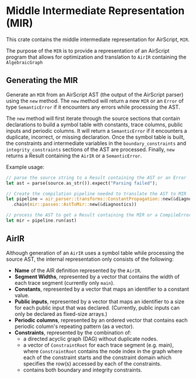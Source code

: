 # Middle Intermediate Representation (MIR)

This crate contains the middle intermediate representation for AirScript, `MIR`.

The purpose of the `MIR` is to provide a representation of an AirScript program that allows for optimization and translation to `AirIR` containing the `AlgebraicGraph`

## Generating the MIR

Generate an `MIR` from an AirScript AST (the output of the AirScript parser) using the `new` method. The `new` method will return a new `MIR` or an `Error` of type `SemanticError` if it encounters any errors while processing the AST.

The `new` method will first iterate through the source sections that contain declarations to build a symbol table with constants, trace columns, public inputs and periodic columns. It will return a `SemanticError` if it encounters a duplicate, incorrect, or missing declaration. Once the symbol table is built, the constraints and intermediate variables in the `boundary_constraints` and `integrity_constraints` sections of the AST are processed. Finally, `new` returns a Result containing the `AirIR` or a `SemanticError`.

Example usage:

```Rust
// parse the source string to a Result containing the AST or an Error
let ast = parse(source.as_str()).expect("Parsing failed");

// Create the compilation pipeline needed to translate the AST to MIR
let pipeline = air_parser::transforms::ConstantPropagation::new(&diagnostics)
  .chain(mir::passes::AstToMir::new(&diagnostics))

// process the AST to get a Result containing the MIR or a CompileError
let mir = pipeline.run(ast)
```

## AirIR

Although generation of an `AirIR` uses a symbol table while processing the source AST, the internal representation only consists of the following:

- **Name** of the AIR definition represented by the `AirIR`.
- **Segment Widths**, represented by a vector that contains the width of each trace segment (currently only `main`).
- **Constants**, represented by a vector that maps an identifier to a constant value.
- **Public inputs**, represented by a vector that maps an identifier to a size for each public input that was declared. (Currently, public inputs can only be declared as fixed-size arrays.)
- **Periodic columns**, represented by an ordered vector that contains each periodic column's repeating pattern (as a vector).
- **Constraints**, represented by the combination of:
  - a directed acyclic graph (DAG) without duplicate nodes.
  - a vector of `ConstraintRoot` for each trace segment (e.g. main), where `ConstraintRoot` contains the node index in the graph where each of the constraint starts and the constraint domain which specifies the row(s) accessed by each of the constraints.
  - contains both boundary and integrity constraints.
